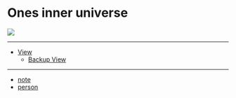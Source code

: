 # Ones inner universe

[![](https://image-link.xieyuheng.now.sh/ghost-in-the-shell/cute-small.png)](http://inner-universe.surge.sh)

---

- [View](https://inner.xieyuheng.now.sh)
  - [Backup View](http://inner-universe.surge.sh)

---

- [note](/docs/source/_posts/note)
- [person](/docs/source/_posts/person)
